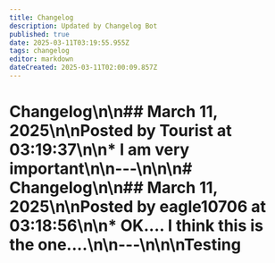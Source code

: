 ```yaml
---
title: Changelog
description: Updated by Changelog Bot
published: true
date: 2025-03-11T03:19:55.955Z
tags: changelog
editor: markdown
dateCreated: 2025-03-11T02:00:09.857Z
---
```


# Changelog\n\n## March 11, 2025\n\n**Posted by Tourist at 03:19:37**\n\n* I am very important\n\n---\n\n\n# Changelog\\n\\n## March 11, 2025\\n\\n**Posted by eagle10706 at 03:18:56**\\n\\n* OK.... I think this is the one....\\n\\n---\\n\\n\\nTesting